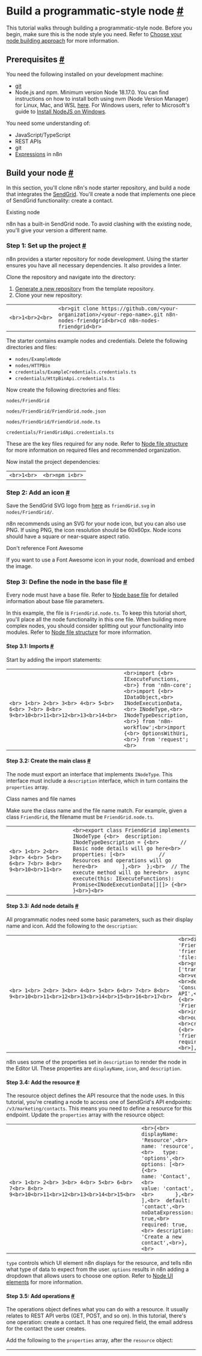 # Build a programmatic-style node [\#](https://docs.n8n.io/integrations/creating-nodes/build/programmatic-style-node/\#build-a-programmatic-style-node "Permanent link")

This tutorial walks through building a programmatic-style node. Before you begin, make sure this is the node style you need. Refer to [Choose your node building approach](https://docs.n8n.io/integrations/creating-nodes/plan/choose-node-method/) for more information.

## Prerequisites [\#](https://docs.n8n.io/integrations/creating-nodes/build/programmatic-style-node/\#prerequisites "Permanent link")

You need the following installed on your development machine:

- [git](https://git-scm.com/downloads)
- Node.js and npm. Minimum version Node 18.17.0. You can find instructions on how to install both using nvm (Node Version Manager) for Linux, Mac, and WSL [here](https://github.com/nvm-sh/nvm). For Windows users, refer to Microsoft's guide to [Install NodeJS on Windows](https://docs.microsoft.com/en-us/windows/dev-environment/javascript/nodejs-on-windows).

You need some understanding of:

- JavaScript/TypeScript
- REST APIs
- git
- [Expressions](https://docs.n8n.io/glossary/#expression-n8n) in n8n

## Build your node [\#](https://docs.n8n.io/integrations/creating-nodes/build/programmatic-style-node/\#build-your-node "Permanent link")

In this section, you'll clone n8n's node starter repository, and build a node that integrates the [SendGrid](https://sendgrid.com/). You'll create a node that implements one piece of SendGrid functionality: create a contact.

Existing node

n8n has a built-in SendGrid node. To avoid clashing with the existing node, you'll give your version a different name.

### Step 1: Set up the project [\#](https://docs.n8n.io/integrations/creating-nodes/build/programmatic-style-node/\#step-1-set-up-the-project "Permanent link")

n8n provides a starter repository for node development. Using the starter ensures you have all necessary dependencies. It also provides a linter.

Clone the repository and navigate into the directory:

1. [Generate a new repository](https://github.com/n8n-io/n8n-nodes-starter/generate) from the template repository.
2. Clone your new repository:



|     |     |
| --- | --- |
| ```<br>1<br>2<br>``` | ```<br>git clone https://github.com/<your-organization>/<your-repo-name>.git n8n-nodes-friendgrid<br>cd n8n-nodes-friendgrid<br>``` |


The starter contains example nodes and credentials. Delete the following directories and files:

- `nodes/ExampleNode`
- `nodes/HTTPBin`
- `credentials/ExampleCredentials.credentials.ts`
- `credentials/HttpBinApi.credentials.ts`

Now create the following directories and files:

`nodes/FriendGrid`

`nodes/FriendGrid/FriendGrid.node.json`

`nodes/FriendGrid/FriendGrid.node.ts`

`credentials/FriendGridApi.credentials.ts`

These are the key files required for any node. Refer to [Node file structure](https://docs.n8n.io/integrations/creating-nodes/build/reference/node-file-structure/) for more information on required files and recommended organization.

Now install the project dependencies:

|     |     |
| --- | --- |
| ```<br>1<br>``` | ```<br>npm i<br>``` |

### Step 2: Add an icon [\#](https://docs.n8n.io/integrations/creating-nodes/build/programmatic-style-node/\#step-2-add-an-icon "Permanent link")

Save the SendGrid SVG logo from [here](https://github.com/n8n-io/n8n/blob/master/packages/nodes-base/nodes/SendGrid/sendGrid.svg) as `friendGrid.svg` in `nodes/FriendGrid/`.

n8n recommends using an SVG for your node icon, but you can also use PNG. If using PNG, the icon resolution should be 60x60px. Node icons should have a square or near-square aspect ratio.

Don't reference Font Awesome

If you want to use a Font Awesome icon in your node, download and embed the image.

### Step 3: Define the node in the base file [\#](https://docs.n8n.io/integrations/creating-nodes/build/programmatic-style-node/\#step-3-define-the-node-in-the-base-file "Permanent link")

Every node must have a base file. Refer to [Node base file](https://docs.n8n.io/integrations/creating-nodes/build/reference/node-base-files/) for detailed information about base file parameters.

In this example, the file is `FriendGrid.node.ts`. To keep this tutorial short, you'll place all the node functionality in this one file. When building more complex nodes, you should consider splitting out your functionality into modules. Refer to [Node file structure](https://docs.n8n.io/integrations/creating-nodes/build/reference/node-file-structure/) for more information.

#### Step 3.1: Imports [\#](https://docs.n8n.io/integrations/creating-nodes/build/programmatic-style-node/\#step-31-imports "Permanent link")

Start by adding the import statements:

|     |     |
| --- | --- |
| ```<br> 1<br> 2<br> 3<br> 4<br> 5<br> 6<br> 7<br> 8<br> 9<br>10<br>11<br>12<br>13<br>14<br>``` | ```<br>import {<br>	IExecuteFunctions,<br>} from 'n8n-core';<br>import {<br>	IDataObject,<br>	INodeExecutionData,<br>	INodeType,<br>	INodeTypeDescription,<br>} from 'n8n-workflow';<br>import {<br>	OptionsWithUri,<br>} from 'request';<br>``` |

#### Step 3.2: Create the main class [\#](https://docs.n8n.io/integrations/creating-nodes/build/programmatic-style-node/\#step-32-create-the-main-class "Permanent link")

The node must export an interface that implements `INodeType`. This interface must include a `description` interface, which in turn contains the `properties` array.

Class names and file names

Make sure the class name and the file name match. For example, given a class `FriendGrid`, the filename must be `FriendGrid.node.ts`.

|     |     |
| --- | --- |
| ```<br> 1<br> 2<br> 3<br> 4<br> 5<br> 6<br> 7<br> 8<br> 9<br>10<br>11<br>``` | ```<br>export class FriendGrid implements INodeType {<br>	description: INodeTypeDescription = {<br>		// Basic node details will go here<br>		properties: [<br>			// Resources and operations will go here<br>		],<br>	};<br>	// The execute method will go here<br>	async execute(this: IExecuteFunctions): Promise<INodeExecutionData[][]> {<br>	}<br>}<br>``` |

#### Step 3.3: Add node details [\#](https://docs.n8n.io/integrations/creating-nodes/build/programmatic-style-node/\#step-33-add-node-details "Permanent link")

All programmatic nodes need some basic parameters, such as their display name and icon. Add the following to the `description`:

|     |     |
| --- | --- |
| ```<br> 1<br> 2<br> 3<br> 4<br> 5<br> 6<br> 7<br> 8<br> 9<br>10<br>11<br>12<br>13<br>14<br>15<br>16<br>17<br>``` | ```<br>displayName: 'FriendGrid',<br>name: 'friendGrid',<br>icon: 'file:friendGrid.svg',<br>group: ['transform'],<br>version: 1,<br>description: 'Consume SendGrid API',<br>defaults: {<br>	name: 'FriendGrid',<br>},<br>inputs: ['main'],<br>outputs: ['main'],<br>credentials: [<br>	{<br>		name: 'friendGridApi',<br>		required: true,<br>	},<br>],<br>``` |

n8n uses some of the properties set in `description` to render the node in the Editor UI. These properties are `displayName`, `icon`, and `description`.

#### Step 3.4: Add the resource [\#](https://docs.n8n.io/integrations/creating-nodes/build/programmatic-style-node/\#step-34-add-the-resource "Permanent link")

The resource object defines the API resource that the node uses. In this tutorial, you're creating a node to access one of SendGrid's API endpoints: `/v3/marketing/contacts`. This means you need to define a resource for this endpoint. Update the `properties` array with the resource object:

|     |     |
| --- | --- |
| ```<br> 1<br> 2<br> 3<br> 4<br> 5<br> 6<br> 7<br> 8<br> 9<br>10<br>11<br>12<br>13<br>14<br>15<br>``` | ```<br>{<br>	displayName: 'Resource',<br>	name: 'resource',<br>	type: 'options',<br>	options: [<br>		{<br>			name: 'Contact',<br>			value: 'contact',<br>		},<br>	],<br>	default: 'contact',<br>	noDataExpression: true,<br>	required: true,<br>	description: 'Create a new contact',<br>},<br>``` |

`type` controls which UI element n8n displays for the resource, and tells n8n what type of data to expect from the user. `options` results in n8n adding a dropdown that allows users to choose one option. Refer to [Node UI elements](https://docs.n8n.io/integrations/creating-nodes/build/reference/ui-elements/) for more information.

#### Step 3.5: Add operations [\#](https://docs.n8n.io/integrations/creating-nodes/build/programmatic-style-node/\#step-35-add-operations "Permanent link")

The operations object defines what you can do with a resource. It usually relates to REST API verbs (GET, POST, and so on). In this tutorial, there's one operation: create a contact. It has one required field, the email address for the contact the user creates.

Add the following to the `properties` array, after the `resource` object:

|     |     |
| --- | --- |
| ```<br> 1<br> 2<br> 3<br> 4<br> 5<br> 6<br> 7<br> 8<br> 9<br>10<br>11<br>12<br>13<br>14<br>15<br>16<br>17<br>18<br>19<br>20<br>21<br>22<br>23<br>24<br>25<br>26<br>27<br>28<br>29<br>30<br>31<br>32<br>33<br>34<br>35<br>36<br>37<br>38<br>39<br>40<br>41<br>``` | ```<br>{<br>	displayName: 'Operation',<br>	name: 'operation',<br>	type: 'options',<br>	displayOptions: {<br>		show: {<br>			resource: [<br>				'contact',<br>			],<br>		},<br>	},<br>	options: [<br>		{<br>			name: 'Create',<br>			value: 'create',<br>			description: 'Create a contact',<br>			action: 'Create a contact',<br>		},<br>	],<br>	default: 'create',<br>	noDataExpression: true,<br>},<br>{<br>	displayName: 'Email',<br>	name: 'email',<br>	type: 'string',<br>	required: true,<br>	displayOptions: {<br>		show: {<br>			operation: [<br>				'create',<br>			],<br>			resource: [<br>				'contact',<br>			],<br>		},<br>	},<br>	default:'',<br>	placeholder: 'name@email.com',<br>	description:'Primary email for the contact',<br>},<br>``` |

#### Step 3.6: Add optional fields [\#](https://docs.n8n.io/integrations/creating-nodes/build/programmatic-style-node/\#step-36-add-optional-fields "Permanent link")

Most APIs, including the SendGrid API that you're using in this example, have optional fields you can use to refine your query.

To avoid overwhelming users, n8n displays these under **Additional Fields** in the UI.

For this tutorial, you'll add two additional fields, to allow users to enter the contact's first name and last name. Add the following to the properties array:

|     |     |
| --- | --- |
| ```<br> 1<br> 2<br> 3<br> 4<br> 5<br> 6<br> 7<br> 8<br> 9<br>10<br>11<br>12<br>13<br>14<br>15<br>16<br>17<br>18<br>19<br>20<br>21<br>22<br>23<br>24<br>25<br>26<br>27<br>28<br>29<br>30<br>31<br>``` | ```<br>{<br>	displayName: 'Additional Fields',<br>	name: 'additionalFields',<br>	type: 'collection',<br>	placeholder: 'Add Field',<br>	default: {},<br>	displayOptions: {<br>		show: {<br>			resource: [<br>				'contact',<br>			],<br>			operation: [<br>				'create',<br>			],<br>		},<br>	},<br>	options: [<br>		{<br>			displayName: 'First Name',<br>			name: 'firstName',<br>			type: 'string',<br>			default: '',<br>		},<br>		{<br>			displayName: 'Last Name',<br>			name: 'lastName',<br>			type: 'string',<br>			default: '',<br>		},<br>	],<br>},<br>``` |

### Step 4: Add the execute method [\#](https://docs.n8n.io/integrations/creating-nodes/build/programmatic-style-node/\#step-4-add-the-execute-method "Permanent link")

You've set up the node UI and basic information. It's time to map the node UI to API requests, and make the node actually do something.

The `execute` method runs every time the node runs. In this method, you have access to the input items and to the parameters that the user set in the UI, including the credentials.

Add the following the `execute` method in the `FriendGrid.node.ts`:

|     |     |
| --- | --- |
| ```<br> 1<br> 2<br> 3<br> 4<br> 5<br> 6<br> 7<br> 8<br> 9<br>10<br>11<br>12<br>13<br>14<br>15<br>16<br>17<br>18<br>19<br>20<br>21<br>22<br>23<br>24<br>25<br>26<br>27<br>28<br>29<br>30<br>31<br>32<br>33<br>34<br>35<br>36<br>37<br>38<br>39<br>40<br>41<br>42<br>``` | ```<br>// Handle data coming from previous nodes<br>const items = this.getInputData();<br>let responseData;<br>const returnData = [];<br>const resource = this.getNodeParameter('resource', 0) as string;<br>const operation = this.getNodeParameter('operation', 0) as string;<br>// For each item, make an API call to create a contact<br>for (let i = 0; i < items.length; i++) {<br>	if (resource === 'contact') {<br>		if (operation === 'create') {<br>			// Get email input<br>			const email = this.getNodeParameter('email', i) as string;<br>			// Get additional fields input<br>			const additionalFields = this.getNodeParameter('additionalFields', i) as IDataObject;<br>			const data: IDataObject = {<br>				email,<br>			};<br>			Object.assign(data, additionalFields);<br>			// Make HTTP request according to https://sendgrid.com/docs/api-reference/<br>			const options: OptionsWithUri = {<br>				headers: {<br>					'Accept': 'application/json',<br>				},<br>				method: 'PUT',<br>				body: {<br>					contacts: [<br>						data,<br>					],<br>				},<br>				uri: `https://api.sendgrid.com/v3/marketing/contacts`,<br>				json: true,<br>			};<br>			responseData = await this.helpers.requestWithAuthentication.call(this, 'friendGridApi', options);<br>			returnData.push(responseData);<br>		}<br>	}<br>}<br>// Map data to n8n data structure<br>return [this.helpers.returnJsonArray(returnData)];<br>``` |

Note the following lines of this code:

|     |     |
| --- | --- |
| ```<br>1<br>2<br>3<br>4<br>5<br>6<br>7<br>``` | ```<br>const items = this.getInputData();<br>... <br>for (let i = 0; i < items.length; i++) {<br>	...<br>	const email = this.getNodeParameter('email', i) as string;<br>	...<br>}<br>``` |

Users can provide data in two ways:

- Entered directly in the node fields
- By mapping data from earlier nodes in the workflow

`getInputData()`, and the subsequent loop, allows the node to handle situations where data comes from a previous node. This includes supporting multiple inputs. This means that if, for example, the previous node outputs contact information for five people, your FriendGrid node can create five contacts.

### Step 5: Set up authentication [\#](https://docs.n8n.io/integrations/creating-nodes/build/programmatic-style-node/\#step-5-set-up-authentication "Permanent link")

The SendGrid API requires users to authenticate with an API key.

Add the following to `FriendGridApi.credentials.ts`

|     |     |
| --- | --- |
| ```<br> 1<br> 2<br> 3<br> 4<br> 5<br> 6<br> 7<br> 8<br> 9<br>10<br>11<br>12<br>13<br>14<br>15<br>16<br>17<br>18<br>19<br>20<br>21<br>22<br>23<br>24<br>25<br>26<br>27<br>28<br>29<br>30<br>31<br>32<br>33<br>34<br>35<br>``` | ```<br>import {<br>	IAuthenticateGeneric,<br>	ICredentialTestRequest,<br>	ICredentialType,<br>	INodeProperties,<br>} from 'n8n-workflow';<br>export class FriendGridApi implements ICredentialType {<br>	name = 'friendGridApi';<br>	displayName = 'FriendGrid API';<br>	properties: INodeProperties[] = [<br>		{<br>			displayName: 'API Key',<br>			name: 'apiKey',<br>			type: 'string',<br>			default: '',<br>		},<br>	];<br>	authenticate: IAuthenticateGeneric = {<br>		type: 'generic',<br>		properties: {<br>			headers: {<br>				Authorization: '=Bearer {{$credentials.apiKey}}',<br>			},<br>		},<br>	};<br>	test: ICredentialTestRequest = {<br>		request: {<br>			baseURL: 'https://api.sendgrid.com/v3',<br>			url: '/marketing/contacts',<br>		},<br>	};<br>}<br>``` |

For more information about credentials files and options, refer to [Credentials file](https://docs.n8n.io/integrations/creating-nodes/build/reference/credentials-files/).

### Step 6: Add node metadata [\#](https://docs.n8n.io/integrations/creating-nodes/build/programmatic-style-node/\#step-6-add-node-metadata "Permanent link")

Metadata about your node goes in the JSON file at the root of your node. n8n refers to this as the codex file. In this example, the file is `FriendGrid.node.json`.

Add the following code to the JSON file:

|     |     |
| --- | --- |
| ```<br> 1<br> 2<br> 3<br> 4<br> 5<br> 6<br> 7<br> 8<br> 9<br>10<br>11<br>12<br>13<br>14<br>15<br>16<br>17<br>18<br>19<br>20<br>``` | ```<br>{<br>	"node": "n8n-nodes-base.FriendGrid",<br>	"nodeVersion": "1.0",<br>	"codexVersion": "1.0",<br>	"categories": [<br>		"Miscellaneous"<br>	],<br>	"resources": {<br>		"credentialDocumentation": [<br>			{<br>				"url": ""<br>			}<br>		],<br>		"primaryDocumentation": [<br>			{<br>				"url": ""<br>			}<br>		]<br>	}<br>}<br>``` |

For more information on these parameters, refer to [Node codex files](https://docs.n8n.io/integrations/creating-nodes/build/reference/node-codex-files/).

### Step 7: Update the npm package details [\#](https://docs.n8n.io/integrations/creating-nodes/build/programmatic-style-node/\#step-7-update-the-npm-package-details "Permanent link")

Your npm package details are in the `package.json` at the root of the project. It's essential to include the `n8n` object with links to the credentials and base node file. Update this file to include the following information:

|     |     |
| --- | --- |
| ```<br> 1<br> 2<br> 3<br> 4<br> 5<br> 6<br> 7<br> 8<br> 9<br>10<br>11<br>12<br>13<br>14<br>15<br>16<br>17<br>18<br>19<br>20<br>21<br>22<br>23<br>24<br>25<br>26<br>27<br>28<br>29<br>30<br>31<br>32<br>33<br>34<br>35<br>36<br>37<br>38<br>39<br>40<br>41<br>42<br>43<br>44<br>45<br>``` | ```<br>{<br>	// All node names must start with "n8n-nodes-"<br>	"name": "n8n-nodes-friendgrid",<br>	"version": "0.1.0",<br>	"description": "n8n node to create contacts in SendGrid",<br>	"keywords": [<br>		// This keyword is required for community nodes<br>		"n8n-community-node-package"<br>	],<br>	"license": "MIT",<br>	"homepage": "https://n8n.io",<br>	"author": {<br>		"name": "Test",<br>		"email": "test@example.com"<br>	},<br>	"repository": {<br>		"type": "git",<br>		// Change the git remote to your own repository<br>		// Add the new URL here<br>		"url": "git+<your-repo-url>"<br>	},<br>	"main": "index.js",<br>	"scripts": {<br>		// don't change<br>	},<br>	"files": [<br>		"dist"<br>	],<br>	// Link the credentials and node<br>	"n8n": {<br>		"n8nNodesApiVersion": 1,<br>		"credentials": [<br>			"dist/credentials/FriendGridApi.credentials.js"<br>		],<br>		"nodes": [<br>			"dist/nodes/FriendGrid/FriendGrid.node.js"<br>		]<br>	},<br>	"devDependencies": {<br>		// don't change<br>	},<br>	"peerDependencies": {<br>		// don't change<br>	}<br>}<br>``` |

You need to update the `package.json` to include your own information, such as your name and repository URL. For more information on npm `package.json` files, refer to [npm's package.json documentation](https://docs.npmjs.com/cli/v8/configuring-npm/package-json).

## Test your node [\#](https://docs.n8n.io/integrations/creating-nodes/build/programmatic-style-node/\#test-your-node "Permanent link")

You can test your node as you build it by running it in a local n8n instance.

1. Install n8n using npm:



|     |     |
| --- | --- |
| ```<br>1<br>``` | ```<br>npm install n8n -g<br>``` |

2. When you are ready to test your node, publish it locally:



|     |     |
| --- | --- |
| ```<br>1<br>2<br>3<br>``` | ```<br># In your node directory<br>npm run build<br>npm link<br>``` |

3. Install the node into your local n8n instance:




|     |     |
| --- | --- |
| ```<br>1<br>2<br>3<br>``` | ```<br># In the nodes directory within your n8n installation<br># node-package-name is the name from the package.json<br>npm link <node-package-name><br>``` |







Check your directory



Make sure you run `npm link <node-name>` in the nodes directory within your n8n installation. This can be:



- `~/.n8n/custom/`
- `~/.n8n/<your-custom-name>`: if your n8n installation set a different name using `N8N_CUSTOM_EXTENSIONS`.

4. Start n8n:




|     |     |
| --- | --- |
| ```<br>1<br>``` | ```<br>n8n start<br>``` |

5. Open n8n in your browser. You should see your nodes when you search for them in the nodes panel.



Node names



Make sure you search using the node name, not the package name. For example, if your npm package name is `n8n-nodes-weather-nodes`, and the package contains nodes named `rain`, `sun`, `snow`, you should search for `rain`, not `weather-nodes`.


### Troubleshooting [\#](https://docs.n8n.io/integrations/creating-nodes/build/programmatic-style-node/\#troubleshooting "Permanent link")

- There's no `custom` directory in `~/.n8n` local installation.

You have to create `custom` directory manually and run `npm init`

|     |     |
| --- | --- |
| ```<br>1<br>2<br>3<br>4<br>``` | ```<br># In ~/.n8n directory run<br>mkdir custom <br>cd custom <br>npm init<br>``` |